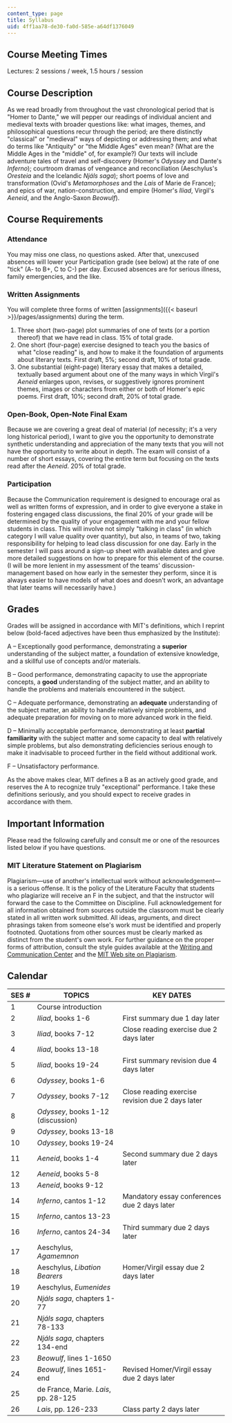 ```yaml
---
content_type: page
title: Syllabus
uid: 4ff1aa78-de30-fa0d-585e-a64df1376049
---
```


Course Meeting Times
--------------------

Lectures: 2 sessions / week, 1.5 hours / session

Course Description
------------------

As we read broadly from throughout the vast chronological period that is "Homer to Dante," we will pepper our readings of individual ancient and medieval texts with broader questions like: what images, themes, and philosophical questions recur through the period; are there distinctly "classical" or "medieval" ways of depicting or addressing them; and what do terms like "Antiquity" or "the Middle Ages" even mean? (What are the Middle Ages in the "middle" of, for example?) Our texts will include adventure tales of travel and self-discovery (Homer's _Odyssey_ and Dante's _Inferno_); courtroom dramas of vengeance and reconciliation (Aeschylus's _Oresteia_ and the Icelandic _Njáls saga_); short poems of love and transformation (Ovid's _Metamorphoses_ and the _Lais_ of Marie de France); and epics of war, nation-construction, and empire (Homer's _Iliad_, Virgil's _Aeneid_, and the Anglo-Saxon _Beowulf_).

Course Requirements
-------------------

### Attendance

You may miss one class, no questions asked. After that, unexcused absences will lower your Participation grade (see below) at the rate of one "tick" (A- to B+, C to C-) per day. Excused absences are for serious illness, family emergencies, and the like.

### Written Assignments

You will complete three forms of written [assignments]({{< baseurl >}}/pages/assignments) during the term.

1.  Three short (two-page) plot summaries of one of texts (or a portion thereof) that we have read in class. 15% of total grade.
2.  One short (four-page) exercise designed to teach you the basics of what "close reading" is, and how to make it the foundation of arguments about literary texts. First draft, 5%; second draft, 10% of total grade.
3.  One substantial (eight-page) literary essay that makes a detailed, textually based argument about one of the many ways in which Virgil's _Aeneid_ enlarges upon, revises, or suggestively ignores prominent themes, images or characters from either or both of Homer's epic poems. First draft, 10%; second draft, 20% of total grade.

### Open-Book, Open-Note Final Exam

Because we are covering a great deal of material (of necessity; it's a very long historical period), I want to give you the opportunity to demonstrate synthetic understanding and appreciation of the many texts that you will not have the opportunity to write about in depth. The exam will consist of a number of short essays, covering the entire term but focusing on the texts read after the _Aeneid_. 20% of total grade.

### Participation

Because the Communication requirement is designed to encourage oral as well as written forms of expression, and in order to give everyone a stake in fostering engaged class discussions, the final 20% of your grade will be determined by the quality of your engagement with me and your fellow students in class. This will involve not simply "talking in class" (in which category I will value quality over quantity), but also, in teams of two, taking responsibility for helping to lead class discussion for one day. Early in the semester I will pass around a sign-up sheet with available dates and give more detailed suggestions on how to prepare for this element of the course. (I will be more lenient in my assessment of the teams' discussion-management based on how early in the semester they perform, since it is always easier to have models of what does and doesn't work, an advantage that later teams will necessarily have.)

Grades
------

Grades will be assigned in accordance with MIT's definitions, which I reprint below (bold-faced adjectives have been thus emphasized by the Institute):

A – Exceptionally good performance, demonstrating a **superior** understanding of the subject matter, a foundation of extensive knowledge, and a skillful use of concepts and/or materials.

B – Good performance, demonstrating capacity to use the appropriate concepts, a **good** understanding of the subject matter, and an ability to handle the problems and materials encountered in the subject.

C – Adequate performance, demonstrating an **adequate** understanding of the subject matter, an ability to handle relatively simple problems, and adequate preparation for moving on to more advanced work in the field.

D – Minimally acceptable performance, demonstrating at least **partial familiarity** with the subject matter and some capacity to deal with relatively simple problems, but also demonstrating deficiencies serious enough to make it inadvisable to proceed further in the field without additional work.

F – Unsatisfactory performance.

As the above makes clear, MIT defines a B as an actively good grade, and reserves the A to recognize truly "exceptional" performance. I take these definitions seriously, and you should expect to receive grades in accordance with them.

Important Information
---------------------

Please read the following carefully and consult me or one of the resources listed below if you have questions.

### MIT Literature Statement on Plagiarism

Plagiarism—use of another's intellectual work without acknowledgement—is a serious offense. It is the policy of the Literature Faculty that students who plagiarize will receive an F in the subject, and that the instructor will forward the case to the Committee on Discipline. Full acknowledgement for all information obtained from sources outside the classroom must be clearly stated in all written work submitted. All ideas, arguments, and direct phrasings taken from someone else's work must be identified and properly footnoted. Quotations from other sources must be clearly marked as distinct from the student's own work. For further guidance on the proper forms of attribution, consult the style guides available at the [Writing and Communication Center](http://cmsw.mit.edu/writing-and-communication-center/) and the [MIT Web site on Plagiarism](http://cmsw.mit.edu/writing-and-communication-center/avoiding-plagiarism/).

Calendar
--------

| SES # | TOPICS | KEY DATES |
| --- | --- | --- |
| 1 | Course introduction | &nbsp; |
| 2 | _Iliad_, books 1-6 | First summary due 1 day later |
| 3 | _Iliad_, books 7-12 | Close reading exercise due 2 days later |
| 4 | _Iliad_, books 13-18 | &nbsp; |
| 5 | _Iliad_, books 19-24 | First summary revision due 4 days later |
| 6 | _Odyssey_, books 1-6 | &nbsp; |
| 7 | _Odyssey_, books 7-12 | Close reading exercise revision due 2 days later |
| 8 | _Odyssey_, books 1-12 (discussion) | &nbsp; |
| 9 | _Odyssey_, books 13-18 | &nbsp; |
| 10 | _Odyssey_, books 19-24 | &nbsp; |
| 11 | _Aeneid_, books 1-4 | Second summary due 2 days later |
| 12 | _Aeneid_, books 5-8 | &nbsp; |
| 13 | _Aeneid_, books 9-12 | &nbsp; |
| 14 | _Inferno_, cantos 1-12 | Mandatory essay conferences due 2 days later |
| 15 | _Inferno_, cantos 13-23 | &nbsp; |
| 16 | _Inferno_, cantos 24-34 | Third summary due 2 days later |
| 17 | Aeschylus, _Agamemnon_ | &nbsp; |
| 18 | Aeschylus, _Libation Bearers_ | Homer/Virgil essay due 2 days later |
| 19 | Aeschylus, _Eumenides_ | &nbsp; |
| 20 | _Njáls saga_, chapters 1-77 | &nbsp; |
| 21 | _Njáls saga_, chapters 78-133 | &nbsp; |
| 22 | _Njáls saga_, chapters 134-end | &nbsp; |
| 23 | _Beowulf_, lines 1-1650 | &nbsp; |
| 24 | _Beowulf_, lines 1651-end | Revised Homer/Virgil essay due 2 days later |
| 25 | de France, Marie. _Lais_, pp. 28-125 | &nbsp; |
| 26 | _Lais_, pp. 126-233 | Class party 2 days later